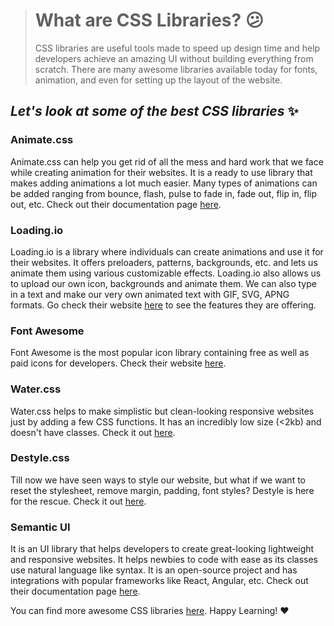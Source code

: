 > # What are CSS Libraries? 😕
> CSS libraries are useful tools made to speed up design time and help developers achieve an amazing UI without building everything from scratch.
> There are many awesome libraries available today for fonts, animation, and even for setting up the layout of the website.

## _Let's look at some of the best CSS libraries_ :sparkles:


### Animate.css
Animate.css can help you get rid of all the mess and hard work that we face while creating animation for their websites. It is a ready to use library that makes adding animations a lot much easier. Many types of animations can be added ranging from bounce, flash, pulse to fade in, fade out, flip in, flip out, etc. Check out their documentation page [here](https://animate.style/).
### Loading.io
Loading.io is a library where individuals can create animations and use it for their websites. It offers preloaders, patterns, backgrounds, etc. and lets us animate them using various customizable effects. Loading.io also allows us to upload our own icon, backgrounds and animate them. We can also type in a text and make our very own animated text with GIF, SVG, APNG formats. Go check their website [here](https://loading.io/) to see the features they are offering.
### Font Awesome
Font Awesome is the most popular icon library containing free as well as paid icons for developers. Check their website [here](https://fontawesome.com/).
### Water.css
Water.css helps to make simplistic but clean-looking responsive websites just by adding a few CSS functions. It has an incredibly low size (<2kb) and doesn't have classes. Check it out [here](https://watercss.kognise.dev/).
### Destyle.css
Till now we have seen ways to style our website, but what if we want to reset the stylesheet, remove margin, padding, font styles? Destyle is here for the rescue. Check it out [here](https://nicolas-cusan.github.io/destyle.css/).
### Semantic UI
It is an UI library that helps developers to create great-looking lightweight and responsive websites. It helps newbies to code with ease as its classes use natural language like syntax. It is an open-source project and has integrations with popular frameworks like React, Angular, etc. Check out their documentation page [here](https://semantic-ui.com/).






You can find more awesome CSS libraries [here](https://github.com/troxler/awesome-css-frameworks). Happy Learning! ❤️
